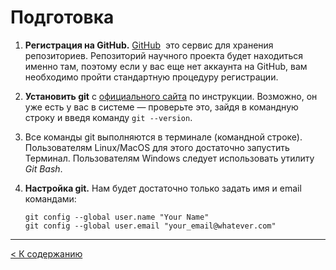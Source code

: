 # Подготовка

1. **Регистрация на GitHub.** [GitHub](https://github.com/ "Сайт GitHub") ­ это сервис для хранения репозиториев. Репозиторий научного проекта будет находиться именно там, поэтому если у вас еще нет аккаунта на GitHub, вам необходимо пройти стандартную процедуру регистрации. 

2. **Установить git** с [официального сайта](https://git-scm.com/download/win) по инструкции. Возможно, он уже есть у вас в системе — проверьте это, зайдя в командную строку и введя команду `git --version`.

3. Все команды git выполняются в терминале (командной строке). Пользователям Linux/MacOS для этого достаточно запустить Терминал. Пользователям Windows следует использовать утилиту *Git Bash*.

4. **Настройка git.** Нам будет достаточно только задать имя и email командами: 
    ```
    git config --global user.name "Your Name"
    git config --global user.email "your_email@whatever.com"
    ```

--- 

[< К содержанию](./README.md)
